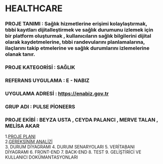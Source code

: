 # HEALTHCARE 
### PROJE TANIMI : Sağlık hizmetlerine erişimi kolaylaştırmak, tıbbi kayıtları dijitalleştirmek ve sağlık durumunu izlemek için bir platform oluşturmak , kullanıcıların sağlık bilgilerini dijital olarak kaydetmelerine, tıbbi randevularını planlamalarına, ilaçlarını takip etmelerine ve sağlık durumlarını izlemelerine olanak tanır.
### PROJE KATEGORİSİ : SAĞLIK
### REFERANS UYGULAMA : E - NABIZ
### UYGULAMA ADRESİ : https://enabiz.gov.tr
### GRUP ADI : PULSE PİONEERS 
### PROJE EKİBİ : BEYZA USTA , CEYDA PALANCI , MERVE TALAN , MELİSA AKAR
1.[PROJE PLANI](https://github.com/beyzqusta/Healthcare/blob/main/PROJE%20PLANI)<br/>
2.[GEREKSİNİM ANALİZİ](https://github.com/beyzqusta/Healthcare/blob/main/GEREKSİNİM%20ANALİZİ%20SAYFASI)<br/>
3. DURUM DİYAGRAMI
4. DURUM SENARYOLARI
5. VERİTABANI DİYAGRAMI
6. FRONT-END
7. BACK-END
8. TEST
9. GELİŞTİRİCİ VE KULLANICI DOKÜMANTASYONLARI
